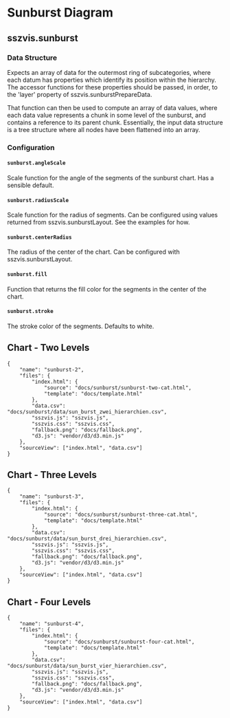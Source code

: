 # Sunburst Diagram

## sszvis.sunburst

### Data Structure

Expects an array of data for the outermost ring of subcategories, where each datum has properties which identify its position within the hierarchy. The accessor functions for these properties should be passed, in order, to the 'layer' property of sszvis.sunburstPrepareData.

That function can then be used to compute an array of data values, where each data value represents a chunk in some level of the sunburst, and contains a reference to its parent chunk. Essentially, the input data structure is a tree structure where all nodes have been flattened into an array.

### Configuration

#### `sunburst.angleScale`

Scale function for the angle of the segments of the sunburst chart. Has a sensible default.

#### `sunburst.radiusScale`

Scale function for the radius of segments. Can be configured using values returned from sszvis.sunburstLayout. See the examples for how.

#### `sunburst.centerRadius`

The radius of the center of the chart. Can be configured with sszvis.sunburstLayout.

#### `sunburst.fill`

Function that returns the fill color for the segments in the center of the chart.

#### `sunburst.stroke`

The stroke color of the segments. Defaults to white.

## Chart - Two Levels

```project
{
    "name": "sunburst-2",
    "files": {
        "index.html": {
            "source": "docs/sunburst/sunburst-two-cat.html",
            "template": "docs/template.html"
        },
        "data.csv": "docs/sunburst/data/sun_burst_zwei_hierarchien.csv",
        "sszvis.js": "sszvis.js",
        "sszvis.css": "sszvis.css",
        "fallback.png": "docs/fallback.png",
        "d3.js": "vendor/d3/d3.min.js"
    },
    "sourceView": ["index.html", "data.csv"]
}
```

## Chart - Three Levels

```project
{
    "name": "sunburst-3",
    "files": {
        "index.html": {
            "source": "docs/sunburst/sunburst-three-cat.html",
            "template": "docs/template.html"
        },
        "data.csv": "docs/sunburst/data/sun_burst_drei_hierarchien.csv",
        "sszvis.js": "sszvis.js",
        "sszvis.css": "sszvis.css",
        "fallback.png": "docs/fallback.png",
        "d3.js": "vendor/d3/d3.min.js"
    },
    "sourceView": ["index.html", "data.csv"]
}
```

## Chart - Four Levels

```project
{
    "name": "sunburst-4",
    "files": {
        "index.html": {
            "source": "docs/sunburst/sunburst-four-cat.html",
            "template": "docs/template.html"
        },
        "data.csv": "docs/sunburst/data/sun_burst_vier_hierarchien.csv",
        "sszvis.js": "sszvis.js",
        "sszvis.css": "sszvis.css",
        "fallback.png": "docs/fallback.png",
        "d3.js": "vendor/d3/d3.min.js"
    },
    "sourceView": ["index.html", "data.csv"]
}
```
